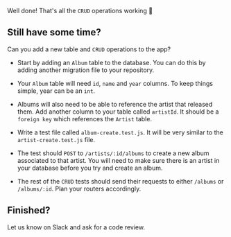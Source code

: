 Well done! That's all the `CRUD` operations working :tada:

## Still have some time?

Can you add a new table and `CRUD` operations to the app?

- Start by adding an `Album` table to the database. You can do this by adding another migration file to your repository.

- Your `Album` table will need `id`, `name` and `year` columns. To keep things simple, year can be an `int`.

- Albums will also need to be able to reference the artist that released them. Add another column to your table called `artistId`. It should be a `foreign key` which references the `Artist` table.

- Write a test file called `album-create.test.js`. It will be very similar to the `artist-create.test.js` file.

- The test should `POST` to `/artists/:id/albums` to create a new album associated to that artist. You will need to make sure there is an artist in your database before you try and create an album.

- The rest of the `CRUD` tests should send their requests to either `/albums` or `/albums/:id`. Plan your routers accordingly.

## Finished?

Let us know on Slack and ask for a code review.
